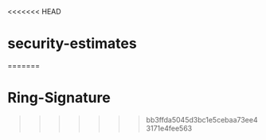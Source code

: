 <<<<<<< HEAD
# security-estimates
=======
# Ring-Signature
>>>>>>> bb3ffda5045d3bc1e5cebaa73ee43171e4fee563
